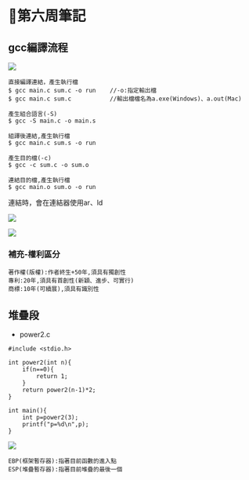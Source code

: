 # 📖第六周筆記

## gcc編譯流程

![](https://nohano1l.github.io/sp109b/note/week6/picture/1.jpg)

```
直接編譯連結，產生執行檔
$ gcc main.c sum.c -o run    //-o:指定輸出檔
$ gcc main.c sum.c           //輸出檔檔名為a.exe(Windows)、a.out(Mac)

產生組合語言(-S)
$ gcc -S main.c -o main.s

組譯後連結,產生執行檔
$ gcc main.c sum.s -o run

產生目的檔(-c)
$ gcc -c sum.c -o sum.o

連結目的檔,產生執行檔
$ gcc main.o sum.o -o run
```

連結時，會在連結器使用ar、ld

![](https://nohano1l.github.io/sp109b/note/week6/picture/2.jpg)

![](https://nohano1l.github.io/sp109b/note/week6/picture/3.jpg)

### 補充-權利區分
```
著作權(版權):作者終生+50年,須具有獨創性
專利:20年,須具有首創性(新穎、進步、可實行)
商標:10年(可續展),須具有識別性
```

## 堆疊段

* power2.c
```
#include <stdio.h>

int power2(int n){
    if(n==0){
        return 1;
    }
    return power2(n-1)*2;
}

int main(){
    int p=power2(3);
    printf("p=%d\n",p);
}
```

![](https://nohano1l.github.io/sp109b/note/week6/picture/1.png)

```
EBP(框架暫存器):指著目前函數的進入點
ESP(堆疊暫存器):指著目前堆疊的最後一個
```